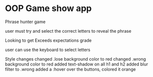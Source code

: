 # OOP Game show app

Phrase hunter game

user must try and select the correct letters to reveal the phrase




Looking to get Exceeds expectations grade 

user can use the keyboard to select letters

Style changes
changed .lose background color to red
changed .wrong background color to red
added text-shadow on all h1 and h2
added blur filter to .wrong
added a :hover over the buttons, colored it orange